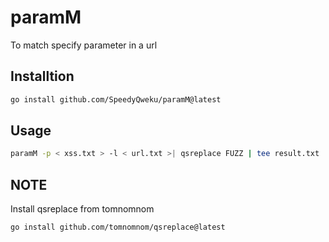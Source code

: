 # paramM

To match specify parameter in a url

## Installtion

```bash
go install github.com/SpeedyQweku/paramM@latest
```

## Usage

```bash
paramM -p < xss.txt > -l < url.txt >| qsreplace FUZZ | tee result.txt
```

## NOTE

Install qsreplace from tomnomnom

```bash
go install github.com/tomnomnom/qsreplace@latest
```
